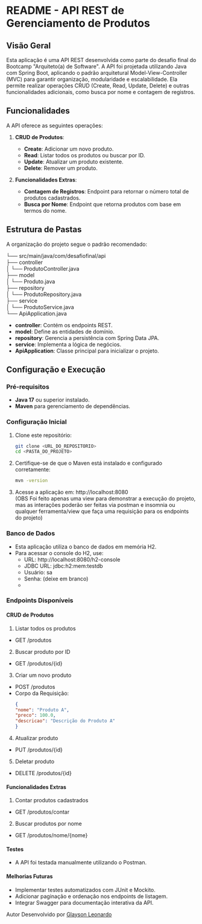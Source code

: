 # README - API REST de Gerenciamento de Produtos

## Visão Geral

Esta aplicação é uma API REST desenvolvida como parte do desafio final do Bootcamp "Arquiteto(a) de Software". A API foi projetada utilizando Java com Spring Boot, aplicando o padrão arquitetural Model-View-Controller (MVC) para garantir organização, modularidade e escalabilidade. Ela permite realizar operações CRUD (Create, Read, Update, Delete) e outras funcionalidades adicionais, como busca por nome e contagem de registros.

## Funcionalidades

A API oferece as seguintes operações:

1. **CRUD de Produtos**:

   - **Create**: Adicionar um novo produto.
   - **Read**: Listar todos os produtos ou buscar por ID.
   - **Update**: Atualizar um produto existente.
   - **Delete**: Remover um produto.

2. **Funcionalidades Extras**:

   - **Contagem de Registros**: Endpoint para retornar o número total de produtos cadastrados.
   - **Busca por Nome**: Endpoint que retorna produtos com base em termos do nome.

## Estrutura de Pastas

A organização do projeto segue o padrão recomendado:

└── src/main/java/com/desafiofinal/api<br>
├── controller<br>
│ └── ProdutoController.java<br>
├── model<br>
│ └── Produto.java<br>
├── repository<br>
│ └── ProdutoRepository.java<br>
├── service<br>
│ └── ProdutoService.java <br>
└── ApiApplication.java

                                    
- **controller**: Contém os endpoints REST.
- **model**: Define as entidades de domínio.
- **repository**: Gerencia a persistência com Spring Data JPA.
- **service**: Implementa a lógica de negócios.
- **ApiApplication**: Classe principal para inicializar o projeto.

## Configuração e Execução

### Pré-requisitos

- **Java 17** ou superior instalado.
- **Maven** para gerenciamento de dependências.

### Configuração Inicial

1. Clone este repositório:

   ```bash
   git clone <URL_DO_REPOSITORIO>
   cd <PASTA_DO_PROJETO>

2. Certifique-se de que o Maven está instalado e configurado corretamente:
   
   ```bash
   mvn -version

3. Acesse a aplicação em: http://localhost:8080<br>
(OBS Foi feito apenas uma view para demonstrar a execução do projeto, mas as interações poderão ser feitas via postman e insomnia ou qualquer ferramenta/view que faça uma requisição para os endpoints do projeto)

### Banco de Dados
- Esta aplicação utiliza o banco de dados em memória H2.
- Para acessar o console do H2, use:
    - URL: http://localhost:8080/h2-console
    - JDBC URL: jdbc:h2:mem:testdb
    - Usuário: sa
    - Senha: (deixe em branco)
    - 
### Endpoints Disponíveis
#### CRUD de Produtos

1. Listar todos os produtos
- GET /produtos
2. Buscar produto por ID

- GET /produtos/{id}
3. Criar um novo produto

- POST /produtos
- Corpo da Requisição:
    ```json
    {
    "nome": "Produto A",
    "preco": 100.0,
    "descricao": "Descrição do Produto A"
    }

4. Atualizar produto

- PUT /produtos/{id}
5. Deletar produto

- DELETE /produtos/{id}
#### Funcionalidades Extras
1. Contar produtos cadastrados

- GET /produtos/contar
2. Buscar produtos por nome

- GET /produtos/nome/{nome}
#### Testes
- A API foi testada manualmente utilizando o Postman.
#### Melhorias Futuras
- Implementar testes automatizados com JUnit e Mockito.
- Adicionar paginação e ordenação nos endpoints de listagem.
- Integrar Swagger para documentação interativa da API.
  
Autor
Desenvolvido por [Glayson Leonardo](https://www.linkedin.com/in/glayson1997/)
